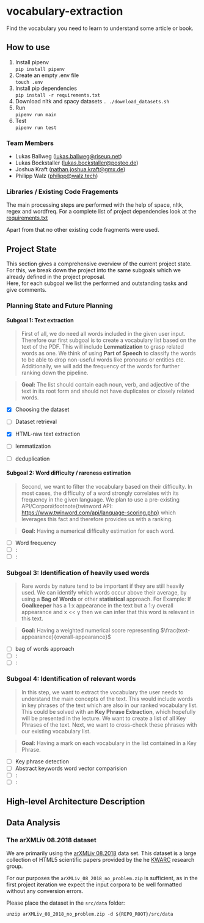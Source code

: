 # vocabulary-extraction
Find the vocabulary you need to learn to understand some article or book.

## How to use
1. Install pipenv  
`pip install pipenv`
2. Create an empty .env file  
`touch .env`
3. Install pip dependencies  
`pip install -r requirements.txt`
4. Download nltk and spacy datasets
`. ./download_datasets.sh`
5. Run  
`pipenv run main`
6. Test  
`pipenv run test`

### Team Members
* Lukas Ballweg (lukas.ballweg@riseup.net)
* Lukas Bockstaller (lukas.bockstaller@posteo.de)
* Joshua Kraft (nathan.joshua.kraft@gmx.de)
* Philipp Walz (philipp@walz.tech)

### Libraries / Existing Code Fragements
The main processing steps are performed with the help of space, nltk, regex and wordfreq. For a complete list of project dependencies look at the [requirements.txt](requirements.txt)

Apart from that no other existing code fragments were used.


## Project State
<!-- TODO: Hier pro Subgoal die Einzel-Tasks (z.B. die pipeline steps) auflisten und für die fertigen einen Haken setzen Kommentare mit `>` um zu Zusatzinfos zu geben-->
This section gives a comprehensive overview of the current project state. For this, we break down the project into the same subgoals which we already defined in the project proposal.  
Here, for each subgoal we list the performed and outstanding tasks and give comments.

### Planning State and Future Planning

#### Subgoal 1: Text extraction
> First of all, we do need all words included in the given user input. Therefore our first subgoal is to create a vocabulary list based on the text of the PDF. This will include **Lemmatization** to grasp related words as one. We think of using **Part of Speech** to classify the words to be able to drop non-useful words like pronouns or entities etc. Additionally, we will add the frequency of the words for further ranking down the pipeline.

> **Goal:** The list should contain each noun, verb, and adjective of the text in its root form and should not have duplicates or closely related words.


- [x] Choosing the dataset
- [ ] Dataset retrieval
- [x] HTML-raw text extraction
- [ ] lemmatization
- [ ] deduplication


#### Subgoal 2: Word difficulty / rareness estimation
> Second, we want to filter the vocabulary based on their difficulty. In most cases, the difficulty of a word strongly correlates with its frequency in the given language. We plan to use a pre-existing API/Corpora\footnote{twinword API: https://www.twinword.com/api/language-scoring.php} which leverages this fact and therefore provides us with a ranking.

> **Goal:** Having a numerical difficulty estimation for each word.

- [ ] Word frequency
- [ ] :
- [ ] : 

### Subgoal 3: Identification of heavily used words
> Rare words by nature tend to be important if they are still heavily used. We can identify which words occur above their average, by using a **Bag of Words** or other **statistical** approach. For Example: If **Goalkeeper** has a 1:x appearance in the text but a 1:y overall appearance and x << y then we can infer that this word is relevant in this text.

> **Goal:** Having a weighted numerical score representing $\frac{text-appearance}{overall-appearance}$  

- [ ] bag of words approach 
- [ ] :
- [ ] : 

### Subgoal 4: Identification of relevant words
> In this step, we want to extract the vocabulary the user needs to understand the main concepts of the text. This would include words in key phrases of the text which are also in our ranked vocabulary list. This could be solved with an **Key Phrase Extraction**, which hopefully will be presented in the lecture. We want to create a list of all Key Phrases of the text. Next, we want to cross-check these phrases with our existing vocabulary list.


> **Goal:** Having a mark on each vocabulary in the list contained in a Key Phrase.

- [ ] Key phrase detection
- [ ] Abstract keywords word vector comparision
- [ ] :
- [ ] : 

## High-level Architecture Description
<!-- TODO: Hier muss die Ordnerstruktur und die Zusammensetzung der Processing Pipeline erklärt werden -->

## Data Analysis
### The arXMLiv 08.2018 dataset

We are primarily using the [arXMLiv 08.2018](https://sigmathling.kwarc.info/resources/arxmliv-dataset-082018/) data set. 
This dataset is a large collection of HTML5 scientific papers provided by the he [KWARC](https://kwarc.info/) research group.

For our purposes the `arXMLiv_08_2018_no_problem.zip` is sufficient, as in the first project iteration we expect the input corpora to be well formatted without any conversion errors.  

Please place the dataset in the `src/data` folder:
```
unzip arXMLiv_08_2018_no_problem.zip -d ${REPO_ROOT}/src/data
```
